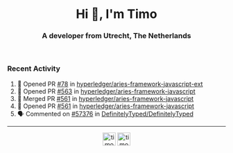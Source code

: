 <h1 align="center">Hi 👋, I'm Timo</h1>
<h3 align="center">A developer from Utrecht, The Netherlands</h3>
<br/>
<!-- https://github.com/rahuldkjain/github-profile-readme-generator --!>

<!--  <p align="left"><img src="https://github-readme-stats.vercel.app/api?username=timoglastra&show_icons=true&count_private=true&" alt="timoglastra" /></p> --!>

<!--
Github language stats
<p align="left"><img src="https://github-readme-stats.vercel.app/api/top-langs/?username=timoglastra&layout=compact" alt="timoglastra" /><p>
-->

<!-- Codestats language stats -->
<!-- <p align="left"><img src="https://codestats-readme.vercel.app/api/top-langs/?username=timoglastra&layout=compact&language_count=12" alt="timoglastra" /><p>    --!>
  
<h3>Recent Activity</h3>

<!--START_SECTION:activity-->
1. 💪 Opened PR [#78](https://github.com/hyperledger/aries-framework-javascript-ext/pull/78) in [hyperledger/aries-framework-javascript-ext](https://github.com/hyperledger/aries-framework-javascript-ext)
2. 💪 Opened PR [#563](https://github.com/hyperledger/aries-framework-javascript/pull/563) in [hyperledger/aries-framework-javascript](https://github.com/hyperledger/aries-framework-javascript)
3. 🎉 Merged PR [#561](https://github.com/hyperledger/aries-framework-javascript/pull/561) in [hyperledger/aries-framework-javascript](https://github.com/hyperledger/aries-framework-javascript)
4. 💪 Opened PR [#561](https://github.com/hyperledger/aries-framework-javascript/pull/561) in [hyperledger/aries-framework-javascript](https://github.com/hyperledger/aries-framework-javascript)
5. 🗣 Commented on [#57376](https://github.com/DefinitelyTyped/DefinitelyTyped/issues/57376) in [DefinitelyTyped/DefinitelyTyped](https://github.com/DefinitelyTyped/DefinitelyTyped)
<!--END_SECTION:activity-->

---

<p align="center">
<a href="https://twitter.com/timoglastra" target="blank"><img align="center" src="https://cdn.jsdelivr.net/npm/simple-icons@3.0.1/icons/twitter.svg" alt="timoglastra" height="30" width="30" /></a>
<a href="https://linkedin.com/in/timoglastra" target="blank"><img align="center" src="https://cdn.jsdelivr.net/npm/simple-icons@3.0.1/icons/linkedin.svg" alt="timoglastra" height="30" width="30" /></a>
</p>



